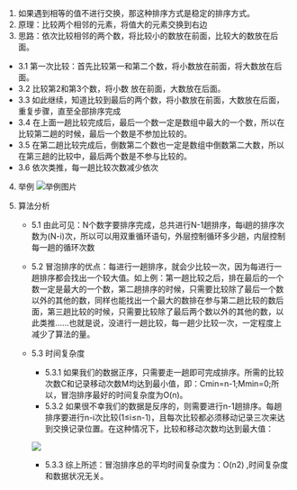 ﻿1. 如果遇到相等的值不进行交换，那这种排序方式是稳定的排序方式。
2. 原理：比较两个相邻的元素，将值大的元素交换到右边
3. 思路：依次比较相邻的两个数，将比较小的数放在前面，比较大的数放在后面。
  - 3.1 第一次比较：首先比较第一和第二个数，将小数放在前面，将大数放在后面。
  - 3.2 比较第2和第3个数，将小数 放在前面，大数放在后面。
  - 3.3 如此继续，知道比较到最后的两个数，将小数放在前面，大数放在后面，重复步骤，直至全部排序完成
  - 3.4 在上面一趟比较完成后，最后一个数一定是数组中最大的一个数，所以在比较第二趟的时候，最后一个数是不参加比较的。
  - 3.5 在第二趟比较完成后，倒数第二个数也一定是数组中倒数第二大数，所以在第三趟的比较中，最后两个数是不参与比较的。
  - 3.6 依次类推，每一趟比较次数减少依次

4. 举例
![举例图片](https://img2018.cnblogs.com/blog/1441368/201903/1441368-20190303094717101-1607655792.png)

5. 算法分析
    - 5.1 由此可见：N个数字要排序完成，总共进行N-1趟排序，每i趟的排序次数为(N-i)次，所以可以用双重循环语句，外层控制循环多少趟，内层控制每一趟的循环次数
    - 5.2 冒泡排序的优点：每进行一趟排序，就会少比较一次，因为每进行一趟排序都会找出一个较大值。如上例：第一趟比较之后，排在最后的一个数一定是最大的一个数，第二趟排序的时候，只需要比较除了最后一个数以外的其他的数，同样也能找出一个最大的数排在参与第二趟比较的数后面，第三趟比较的时候，只需要比较除了最后两个数以外的其他的数，以此类推……也就是说，没进行一趟比较，每一趟少比较一次，一定程度上减少了算法的量。
    - 5.3 时间复杂度
      - 5.3.1 如果我们的数据正序，只需要走一趟即可完成排序。所需的比较次数C和记录移动次数M均达到最小值，即：Cmin=n-1;Mmin=0;所以，冒泡排序最好的时间复杂度为O(n)。
      - 5.3.2 如果很不幸我们的数据是反序的，则需要进行n-1趟排序。每趟排序要进行n-i次比较(1≤i≤n-1)，且每次比较都必须移动记录三次来达到交换记录位置。在这种情况下，比较和移动次数均达到最大值：
       
       ![](https://img2018.cnblogs.com/blog/1441368/201903/1441368-20190303102137784-1848608022.png)

      - 5.3.3 综上所述：冒泡排序总的平均时间复杂度为：O(n2) ,时间复杂度和数据状况无关。